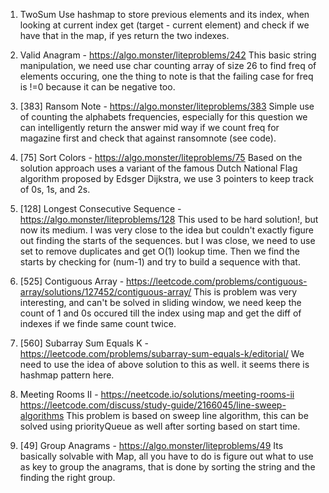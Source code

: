 1. TwoSum
    Use hashmap to store previous elements and its index, when looking at current index get (target - current element) and check if we have that in the map, if yes return the two indexes.

9. Valid Anagram - https://algo.monster/liteproblems/242
    This basic string manipulation, we need use char counting array of size 26 to find freq of elements occuring, one the thing to note is that the failing case for freq is !=0 because it can be negative too.

24. [383] Ransom Note - https://algo.monster/liteproblems/383
    Simple use of counting the alphabets frequencies, especially for this question we can intelligently return the answer mid way if we count freq for magazine first and check that against ransomnote (see code). 

47. [75] Sort Colors - https://algo.monster/liteproblems/75
    Based on the solution approach uses a variant of the famous Dutch National Flag algorithm proposed by Edsger Dijkstra, we use 3 pointers to keep track of 0s, 1s, and 2s.

50. [128] Longest Consecutive Sequence - https://algo.monster/liteproblems/128
    This used to be hard solution!, but now its medium. I was very close to the idea but couldn't exactly figure out finding the starts of the sequences. but I was close, we need to use set to remove duplicates and get O(1) lookup time. Then we find the starts by checking for (num-1) and try to build a sequence with that.

52. [525] Contiguous Array - https://leetcode.com/problems/contiguous-array/solutions/127452/contiguous-array/
    This is problem was very interesting, and can't be solved in sliding window, we need keep the count of 1 and 0s occured till the index using map and get the diff of indexes if we finde same count twice.

53. [560] Subarray Sum Equals K - https://leetcode.com/problems/subarray-sum-equals-k/editorial/
    We need to use the idea of above solution to this as well. it seems there is hashmap pattern here.

54. Meeting Rooms II - https://neetcode.io/solutions/meeting-rooms-ii    https://leetcode.com/discuss/study-guide/2166045/line-sweep-algorithms
    This problem is based on sweep line algorithm, this can be solved using priorityQueue as well after sorting based on start time.

61. [49] Group Anagrams - https://algo.monster/liteproblems/49
    Its basically solvable with Map, all you have to do is figure out what to use as key to group the anagrams, that is done by sorting the string and the finding the right group.